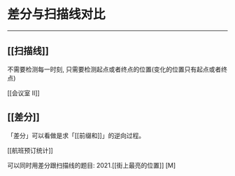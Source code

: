 # 差分与扫描线对比

---

## [[扫描线]]
不需要检测每一时刻, 只需要检测起点或者终点的位置(变化的位置只有起点或者终点)

[[会议室 II]]



## [[差分]]
「差分」可以看做是求「[[前缀和]]」的逆向过程。  

[[航班预订统计]]


可以同时用差分跟扫描线的题目: 
2021.[[街上最亮的位置]] [M]